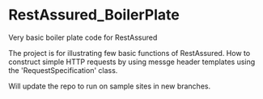# RestAssured_BoilerPlate
Very basic boiler plate code for RestAssured

The project is for illustrating few basic functions of RestAssured. How to construct simple HTTP requests by using messge header templates using the 'RequestSpecification' class.

Will update the repo to run on sample sites in new branches.

